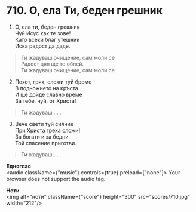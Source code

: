 # 710. О, ела Ти, беден грешник  

1. О, ела ти, беден грешник  
Чуй Исус как те зове!  
Като всеки благ утешник  
Иска радост да даде.  

> Ти жадуваш очищение, сам моли се  
> Радост цял ще те облей.  
> Ти жадуваш очищение, сам моли се  
>
2. Похот, грях, сложи туй бреме  
В подножието на кръста.  
И ще дойде славно време  
За тебе, чуй, от Христа!  

> Ти жадуваш ... .  

3. Вече свети туй сияние  
При Христа греха сложи!  
За богати и за бедни  
Той спасение приготви.  

> Ти жадуваш ... .  

__Едноглас__  
<audio className={"music"} controls={true} preload={"none"}><source src="transp/710.mp3" type="audio/mpeg"/>
Your browser does not support the audio tag.
</audio>  

__Ноти__  
<img alt="ноти" className={"score"} height="300" src="scores/710.jpg" width="212"/>
